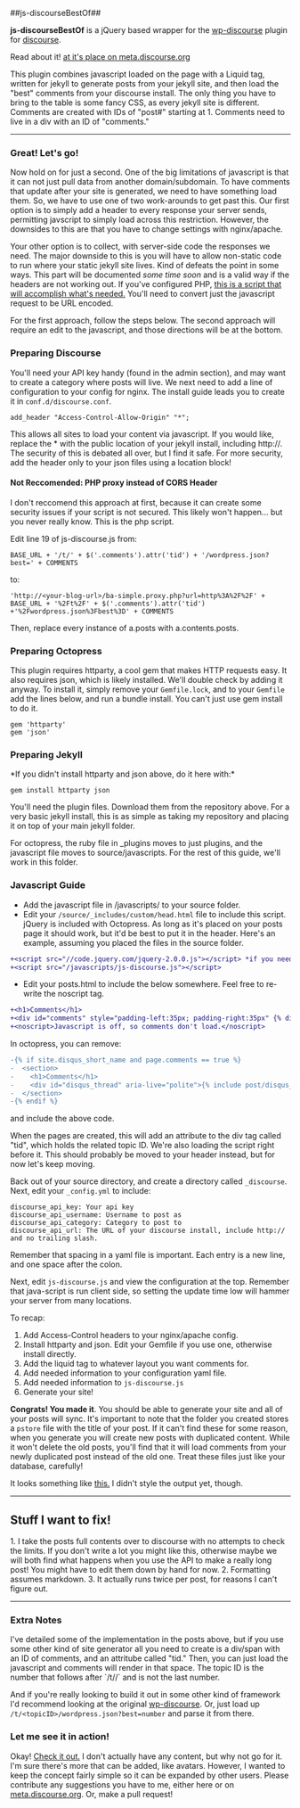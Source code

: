 ##js-discourseBestOf##

**js-discourseBestOf** is a jQuery based wrapper for the  [wp-discourse](https://github.com/discourse/wp-discourse "wp-discourse") plugin for [discourse](https://github.com/discourse/discourse). 

Read about it! [at it's place on meta.discourse.org](http://meta.discourse.org/t/discourse-plugin-for-static-site-generators-like-jekyll-or-octopress/7965/16)

This plugin combines javascript loaded on the page with a Liquid tag, written for jekyll to generate posts from your jekyll site, and then load the "best" comments from your discourse install. The only thing you have to bring to the table is some fancy CSS, as every jekyll site is different. Comments are created with IDs of "post#" starting at 1. Comments need to live in a div with an ID of "comments."

----------

<h3>Great! Let's go!</h3>

Now hold on for just a second. One of the big limitations of javascript is that it can not just pull data from another domain/subdomain. To have comments that update after your site is generated, we need to have something load them. So, we have to use one of two work-arounds to get past this. Our first option is to simply add a header to every response your server sends, permitting javscript to simply load across this restriction. However, the downsides to this are that you have to change settings with nginx/apache. 

Your other option is to collect, with server-side code the responses we need. The major downside to this is you will have to allow non-static code to run where your static jekyll site lives. Kind of defeats the point in some ways. This part will be documented *some time soon* and is a valid way if the headers are not working out.  If you've configured PHP, [this is a script that will accomplish what's needed.][4] You'll need to convert just the javascript request to be URL encoded.

For the first approach, follow the steps below. The second approach will require an edit to the javascript, and those directions will be at the bottom.

<h3>Preparing Discourse</h3>

You'll need your API key handy (found in the admin section), and may want to create a category where posts will live. We next need to add a line of configuration to your config for nginx. The install guide leads you to create it in `conf.d/discourse.conf`.  

    add_header "Access-Control-Allow-Origin" "*";

This allows all sites to load your content via javascript. If you would like, replace the * with the public location of your jekyll install, including http://. The security of this is debated all over, but I find it safe. For more security, add the header only to your json files using a location block!

<h4>Not Reccomended: PHP proxy instead of CORS Header</h4>

I don't reccomend this approach at first, because it can create some security issues if your script is not secured. This likely won't happen... but you never really know. This is the php script.

Edit line 19 of js-discourse.js from:

    BASE_URL + '/t/' + $('.comments').attr('tid') + '/wordpress.json?best=' + COMMENTS
to:

    'http://<your-blog-url>/ba-simple.proxy.php?url=http%3A%2F%2F' + BASE_URL + '%2Ft%2F' + $('.comments').attr('tid') +'%2Fwordpress.json%3Fbest%3D' + COMMENTS

Then, replace every instance of a.posts with a.contents.posts.

<h3>Preparing Octopress</h3>

This plugin requires httparty, a cool gem that makes HTTP requests easy. It also requires json, which is likely installed. We'll double check by adding it anyway. To install it, simply remove your `Gemfile.lock`, and to your `Gemfile` add the lines below, and run a bundle install. You can't just use gem install to do it.

    gem 'httparty'
    gem 'json'


<h3>Preparing Jekyll</h3>
*If you didn't install httparty and json above, do it here with:*

    gem install httparty json

You'll need the plugin files. Download them from the repository above. For a very basic jekyll install, this is as simple as taking my repository and placing it on top of your main jekyll folder. 

For octopress, the ruby file in _plugins moves to just plugins, and the javascript file moves to source/javascripts. For the rest of this guide, we'll work in this folder.
### Javascript Guide ###


* Add the javascript file in /javascripts/ to your source folder.
* Edit your ```/source/_includes/custom/head.html```  file to include this script. jQuery is included with Octopress. As long as it's placed on your posts page it should work, but it'd be best to put it in the header. Here's an example, assuming you placed the files in the source folder. 

```diff
+<script src="//code.jquery.com/jquery-2.0.0.js"></script> *if you need jQuery*
+<script src="/javascripts/js-discourse.js"></script>
```

* Edit your posts.html to include the below somewhere. Feel free to re-write the noscript tag.

```diff
+<h1>Comments</h1>
+<div id="comments" style="padding-left:35px; padding-right:35px" {% discourse_comments %}></div>
+<noscript>Javascript is off, so comments don't load.</noscript>
```

In octopress, you can remove:

```diff
-{% if site.disqus_short_name and page.comments == true %}
-  <section>
-    <h1>Comments</h1>
-    <div id="disqus_thread" aria-live="polite">{% include post/disqus_thread.html %}</div>
-  </section>
-{% endif %}
```
 and include the above code.

When the pages are created, this will add an attribute to the div tag called "tid", which holds the related topic ID. We're also loading the script right before it. This should probably be moved to your header instead, but for now let's keep moving. 

Back out of your source directory, and create a directory called `_discourse`. Next, edit your `_config.yml` to include:

    discourse_api_key: Your api key
    discourse_api_username: Username to post as
    discourse_api_category: Category to post to
    discourse_api_url: The URL of your discourse install, include http:// and no trailing slash.

Remember that spacing in a yaml file is important. Each entry is a new line, and one space after the colon.

Next, edit `js-discourse.js` and view the configuration at the top. Remember that java-script is run client side, so setting the update time low will hammer your server from many locations.

To recap:

1. Add Access-Control headers to your nginx/apache config.
2. Install httparty and json. Edit your Gemfile if you use one, otherwise install directly.
3. Add the liquid tag to whatever layout you want comments for.
4. Add needed information to your configuration yaml file.
5. Add needed information to `js-discourse.js` 
6. Generate your site!

**Congrats! You made it**. You should be able to generate your site and all of your posts will sync. It's important to note that the folder you created stores a `pstore` file with the title of your post. If it can't find these for some reason, when you generate you will create new posts with duplicated content. While it won't delete the old posts, you'll find that it will load comments from your newly duplicated post instead of the old one. Treat these files just like your database, carefully!

It looks something like [this.][5] I didn't style the output yet, though.

----------

<h2>Stuff I want to fix!</h3>
1. I take the posts full contents over to discourse with no attempts to check the limits. If you don't write a lot you might like this, otherwise maybe we will both find what happens when you use the API to make a really long post! You might have to edit them down by hand for now. 
2. Formatting assumes markdown. 
3. It actually runs twice per post, for reasons I can't figure out. 

----------
<h3> Extra Notes </h3>
I've detailed some of the implementation in the posts above, but if you use some other kind of site generator all you need to create is a div/span with an ID of comments, and an attritube called "tid." Then, you can just load the javascript and comments will render in that space. The topic ID is the number that follows after `/t/<post-slug>/` and is not the last number. 

And if you're really looking to build it out in some other kind of framework I'd recommend looking at the original [wp-discourse][6]. Or, just load up `/t/<topicID>/wordpress.json?best=number` and parse it from there.


  [1]: https://github.com/trident523/js-discourseBestOf
  [2]: https://github.com/discourse/wp-discourse
  [3]: http://meta.discourse.org/users/sam
  [4]: http://benalman.com/code/projects/php-simple-proxy/docs/files/ba-simple-proxy-php.html
  [5]: http://temp.trid.in:8080/
  [6]: https://github.com/discourse/wp-discourse



### Let me see it in action! ###
Okay! [Check it out.](http://temp.trid.in:8080/blog/2013/07/01/title/) I don't actually have any content, but why not go for it. 
I'm sure there's more that can be added, like avatars. However, I wanted to keep the concept fairly simple so it can be expanded by other users. Please contribute any suggestions you have to me, either here or on [meta.discourse.org](http://meta.discourse.org/users/trident). Or, make a pull request!
